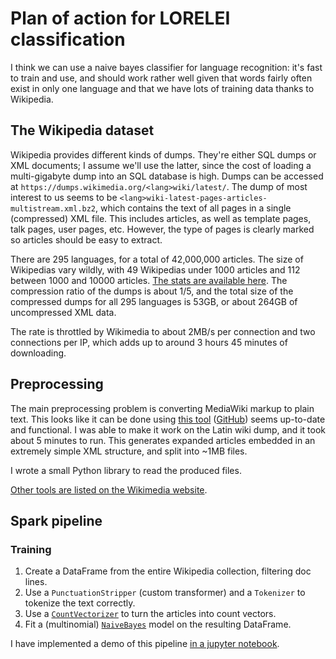 # Plan of action for LORELEI classification

I think we can use a naive bayes classifier for language recognition: it's fast to train and use, and should work rather well given that words fairly often exist in only one language and that we have lots of training data thanks to Wikipedia.

## The Wikipedia dataset

Wikipedia provides different kinds of dumps. They're either SQL dumps or XML documents; I assume we'll use the latter, since the cost of loading a multi-gigabyte dump into an SQL database is high. Dumps can be accessed at `https://dumps.wikimedia.org/<lang>wiki/latest/`. The dump of most interest to us seems to be `<lang>wiki-latest-pages-articles-multistream.xml.bz2`, which contains the text of all pages in a single (compressed) XML file. This includes articles, as well as template pages, talk pages, user pages, etc. However, the type of pages is clearly marked so articles should be easy to extract.

There are 295 languages, for a total of 42,000,000 articles. The size of Wikipedias vary wildly, with 49 Wikipedias under 1000 articles and 112 between 1000 and 10000 articles. [The stats are available here](http://wikistats.wmflabs.org/display.php?t=wp). The compression ratio of the dumps is about 1/5, and the total size of the compressed dumps for all 295 languages is 53GB, or about 264GB of uncompressed XML data.

The rate is throttled by Wikimedia to about 2MB/s per connection and two connections per IP, which adds up to around 3 hours 45 minutes of downloading.

## Preprocessing

The main preprocessing problem is converting MediaWiki markup to plain text. This looks like it can be done using [this tool](http://medialab.di.unipi.it/wiki/Wikipedia_Extractor) ([GitHub](https://github.com/attardi/wikiextractor)) seems up-to-date and functional. I was able to make it work on the Latin wiki dump, and it took about 5 minutes to run. This generates expanded articles embedded in an extremely simple XML structure, and split into ~1MB files.

I wrote a small Python library to read the produced files.

[Other tools are listed on the Wikimedia website](https://meta.wikimedia.org/wiki/Data_dumps/Other_tools).

## Spark pipeline

### Training

  1. Create a DataFrame from the entire Wikipedia collection, filtering doc lines.
  2. Use a `PunctuationStripper` (custom transformer) and a `Tokenizer` to tokenize the text correctly.
  3. Use a [`CountVectorizer`](https://spark.apache.org/docs/latest/ml-features.html#countvectorizer) to turn the articles into count vectors.
  4. Fit a (multinomial) [`NaiveBayes`](https://spark.apache.org/docs/latest/ml-classification-regression.html#naive-bayes) model on the resulting DataFrame.

I have implemented a demo of this pipeline [in a jupyter notebook](lorelei/wikipedia/spark-wikipedia.ipynb).